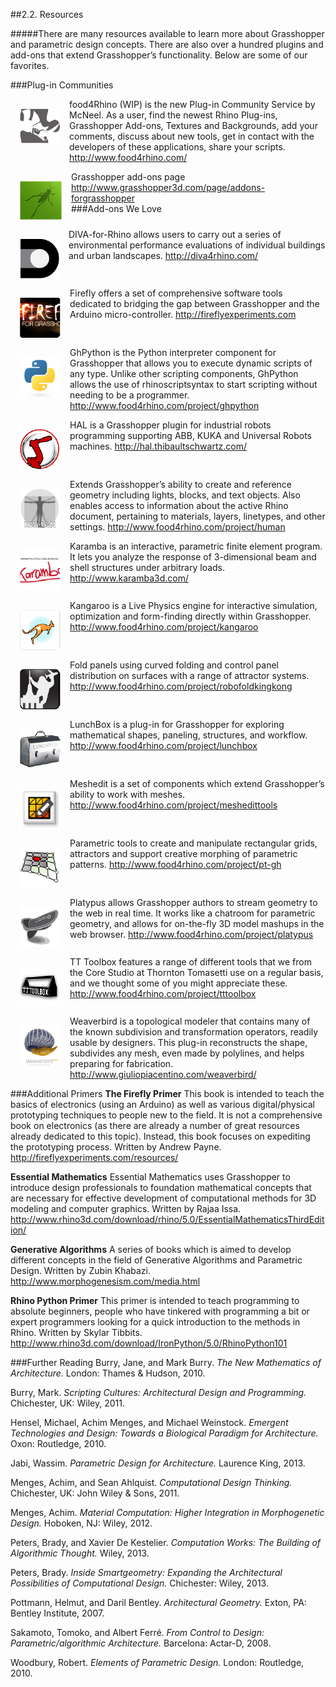##2.2. Resources

#####There are many resources available to learn more about Grasshopper and parametric design concepts. There are also over a hundred plugins and add-ons that extend Grasshopper’s functionality. Below are some of our favorites.

###Plug-in Communities
<style>
h3{clear:both}
p{clear:both}
img {float:left;padding:15px;}

</style>

![IMAGE](images/resources/rhino.png)
food4Rhino (WIP) is the new Plug-in Community Service by McNeel. As a user, find the newest Rhino Plug-ins, Grasshopper Add-ons, Textures and Backgrounds, add your comments, discuss about new tools, get in contact with the developers of these applications, share your scripts.
http://www.food4rhino.com/

![IMAGE](images/resources/grasshopper.png)
Grasshopper add-ons page
http://www.grasshopper3d.com/page/addons-forgrasshopper
<br>
###Add-ons We Love

![IMAGE](images/resources/diva.png)
DIVA-for-Rhino allows users to carry out a series of environmental performance evaluations of individual buildings and urban landscapes.
http://diva4rhino.com/

![IMAGE](images/resources/firefly.png)
Firefly offers a set of comprehensive software tools dedicated to bridging the gap between Grasshopper and the Arduino micro-controller.
http://fireflyexperiments.com

![IMAGE](images/resources/python.png)
GhPython is the Python interpreter component for Grasshopper that allows you to execute dynamic scripts of any type. Unlike other scripting components, GhPython allows the use of rhinoscriptsyntax to start scripting without needing to be a programmer.
http://www.food4rhino.com/project/ghpython

![IMAGE](images/resources/hal.png)
HAL is a Grasshopper plugin for industrial robots programming supporting ABB, KUKA and Universal Robots machines.
http://hal.thibaultschwartz.com/

![IMAGE](images/resources/human.png)
Extends Grasshopper’s ability to create and reference geometry including lights, blocks, and text objects. Also enables access to information about the active Rhino document, pertaining to materials, layers, linetypes, and other settings.
http://www.food4rhino.com/project/human

![IMAGE](images/resources/karamba.png)
Karamba is an interactive, parametric finite element program. It lets you analyze the response of 3-dimensional beam and shell structures under arbitrary loads.
http://www.karamba3d.com/

![IMAGE](images/resources/kangaroo.png)
Kangaroo is a Live Physics engine for interactive simulation, optimization and form-finding directly within Grasshopper.
http://www.food4rhino.com/project/kangaroo

![IMAGE](images/resources/kingkong.png)
Fold panels using curved folding and control panel distribution on surfaces with a range of attractor systems.
http://www.food4rhino.com/project/robofoldkingkong

![IMAGE](images/resources/lunchbox.png)
LunchBox is a plug-in for Grasshopper for exploring mathematical shapes, paneling, structures, and workflow.
http://www.food4rhino.com/project/lunchbox

![IMAGE](images/resources/meshedit.png)
Meshedit is a set of components which extend Grasshopper’s ability to work with meshes.
http://www.food4rhino.com/project/meshedittools

![IMAGE](images/resources/parametric-tools.png)
Parametric tools to create and manipulate rectangular grids, attractors and support creative morphing of parametric patterns.
http://www.food4rhino.com/project/pt-gh

![IMAGE](images/resources/platypus.png)
Platypus allows Grasshopper authors to stream geometry to the web in real time. It works like a chatroom for parametric geometry, and allows for on-the-fly 3D model mashups in the web browser.
http://www.food4rhino.com/project/platypus

![IMAGE](images/resources/tt-toolbox.png)
TT Toolbox features a range of different tools that we from the Core Studio at Thornton Tomasetti use on a regular basis, and we thought some of you might appreciate these.
http://www.food4rhino.com/project/tttoolbox

![IMAGE](images/resources/weaverbird.png)
Weaverbird is a topological modeler that contains many of the known subdivision and transformation operators, readily usable by designers. This plug-in reconstructs the shape, subdivides any mesh, even made by polylines, and helps preparing for fabrication.
http://www.giuliopiacentino.com/weaverbird/



###Additional Primers
**The Firefly Primer**
This book is intended to teach the basics of electronics (using an Arduino) as well as various digital/physical prototyping techniques to people new to the field. It is not a comprehensive book on electronics (as there are already a number of great resources already dedicated to this topic). Instead, this book focuses on expediting the prototyping process. Written by Andrew Payne.
http://fireflyexperiments.com/resources/

**Essential Mathematics**
Essential Mathematics uses Grasshopper to introduce design professionals to foundation mathematical concepts that are necessary for effective development of computational methods for 3D modeling and computer graphics. Written by Rajaa Issa.
http://www.rhino3d.com/download/rhino/5.0/EssentialMathematicsThirdEdition/

**Generative Algorithms**
A series of books which is aimed to develop different concepts in the field of Generative Algorithms and Parametric Design. Written by Zubin Khabazi.
http://www.morphogenesism.com/media.html

**Rhino Python Primer**
This primer is intended to teach programming to absolute beginners, people who have tinkered with programming a bit or expert programmers looking for a quick introduction to the methods in Rhino. Written by Skylar Tibbits.
http://www.rhino3d.com/download/IronPython/5.0/RhinoPython101


###Further Reading
Burry, Jane, and Mark Burry. *The New Mathematics of Architecture.* London: Thames & Hudson, 2010.

Burry, Mark. *Scripting Cultures: Architectural Design and Programming.* Chichester, UK: Wiley, 2011.

Hensel, Michael, Achim Menges, and Michael Weinstock. *Emergent Technologies and Design: Towards a Biological Paradigm for Architecture.* Oxon: Routledge, 2010.

Jabi, Wassim. *Parametric Design for Architecture.* Laurence King, 2013.

Menges, Achim, and Sean Ahlquist. *Computational Design Thinking.* Chichester, UK: John Wiley & Sons, 2011.

Menges, Achim. *Material Computation: Higher Integration in Morphogenetic Design.* Hoboken, NJ: Wiley, 2012.

Peters, Brady, and Xavier De Kestelier. *Computation Works: The Building of Algorithmic Thought.* Wiley, 2013.

Peters, Brady. *Inside Smartgeometry: Expanding the Architectural Possibilities of Computational Design.* Chichester: Wiley, 2013.

Pottmann, Helmut, and Daril Bentley. *Architectural Geometry.* Exton, PA: Bentley Institute, 2007.

Sakamoto, Tomoko, and Albert Ferré. *From Control to Design: Parametric/algorithmic Architecture.* Barcelona: Actar-D, 2008.

Woodbury, Robert. *Elements of Parametric Design.* London: Routledge, 2010.
